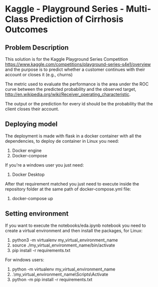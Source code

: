 # Kaggle - Playground Series - Multi-Class Prediction of Cirrhosis Outcomes

## Problem Description

This solution is for the Kaggle Playground Series Competition https://www.kaggle.com/competitions/playground-series-s4e1/overview and the purpose is to predict whether a customer continues with their account or closes it (e.g., churns)

The metric used to evaluate the performance is the area under the ROC curve between the predicted probability and the observed target, http://en.wikipedia.org/wiki/Receiver_operating_characteristic.

The output or the prediction for every id should be the probability that the client closes their account.

## Deploying model

The deployment is made with flask in a docker container with all the dependencies, to deploy de container in Linux you need:

1. Docker engine
2. Docker-compose

If you're a windows user you just need:

1. Docker Desktop

After that requirement matched you just need to execute inside the repository folder at the same path of docker-compose.yml file:

1. docker-compose up

## Setting environment

If you want to execute the notebooks/eda.ipynb notebook you need to create a virtual environment and then install the packages, for Linux:

1. python3 -m virtualenv my_virtual_environment_name
2. source ./my_virtual_environment_name/bin/activate
3. pip install -r requirements.txt

For windows users:

1. python -m virtualenv my_virtual_environment_name
2. .\my_virtual_environment_name\Scripts\Activate
3. python -m pip install -r requirements.txt